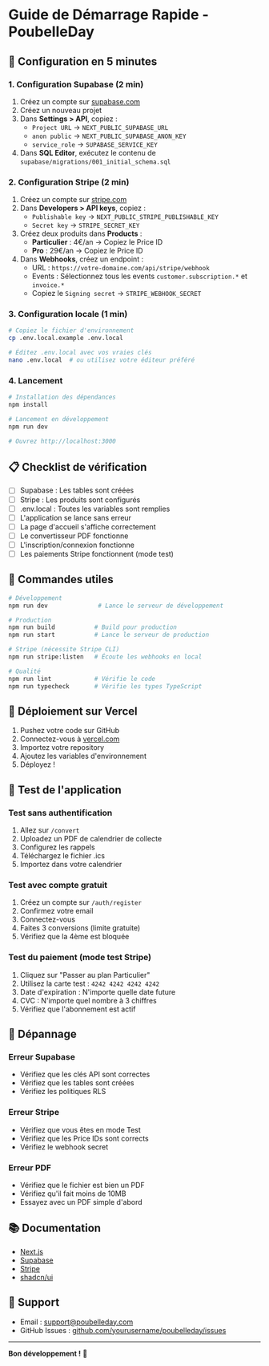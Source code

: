 # Guide de Démarrage Rapide - PoubelleDay

## 🚀 Configuration en 5 minutes

### 1. Configuration Supabase (2 min)

1. Créez un compte sur [supabase.com](https://supabase.com)
2. Créez un nouveau projet
3. Dans **Settings > API**, copiez :
   - `Project URL` → `NEXT_PUBLIC_SUPABASE_URL`
   - `anon public` → `NEXT_PUBLIC_SUPABASE_ANON_KEY`
   - `service_role` → `SUPABASE_SERVICE_KEY`
4. Dans **SQL Editor**, exécutez le contenu de `supabase/migrations/001_initial_schema.sql`

### 2. Configuration Stripe (2 min)

1. Créez un compte sur [stripe.com](https://stripe.com)
2. Dans **Developers > API keys**, copiez :
   - `Publishable key` → `NEXT_PUBLIC_STRIPE_PUBLISHABLE_KEY`
   - `Secret key` → `STRIPE_SECRET_KEY`
3. Créez deux produits dans **Products** :
   - **Particulier** : 4€/an → Copiez le Price ID
   - **Pro** : 29€/an → Copiez le Price ID
4. Dans **Webhooks**, créez un endpoint :
   - URL : `https://votre-domaine.com/api/stripe/webhook`
   - Events : Sélectionnez tous les events `customer.subscription.*` et `invoice.*`
   - Copiez le `Signing secret` → `STRIPE_WEBHOOK_SECRET`

### 3. Configuration locale (1 min)

```bash
# Copiez le fichier d'environnement
cp .env.local.example .env.local

# Éditez .env.local avec vos vraies clés
nano .env.local  # ou utilisez votre éditeur préféré
```

### 4. Lancement

```bash
# Installation des dépendances
npm install

# Lancement en développement
npm run dev

# Ouvrez http://localhost:3000
```

## 📋 Checklist de vérification

- [ ] Supabase : Les tables sont créées
- [ ] Stripe : Les produits sont configurés
- [ ] .env.local : Toutes les variables sont remplies
- [ ] L'application se lance sans erreur
- [ ] La page d'accueil s'affiche correctement
- [ ] Le convertisseur PDF fonctionne
- [ ] L'inscription/connexion fonctionne
- [ ] Les paiements Stripe fonctionnent (mode test)

## 🔧 Commandes utiles

```bash
# Développement
npm run dev              # Lance le serveur de développement

# Production
npm run build           # Build pour production
npm run start           # Lance le serveur de production

# Stripe (nécessite Stripe CLI)
npm run stripe:listen   # Écoute les webhooks en local

# Qualité
npm run lint            # Vérifie le code
npm run typecheck       # Vérifie les types TypeScript
```

## 🚢 Déploiement sur Vercel

1. Pushez votre code sur GitHub
2. Connectez-vous à [vercel.com](https://vercel.com)
3. Importez votre repository
4. Ajoutez les variables d'environnement
5. Déployez !

## 📝 Test de l'application

### Test sans authentification
1. Allez sur `/convert`
2. Uploadez un PDF de calendrier de collecte
3. Configurez les rappels
4. Téléchargez le fichier .ics
5. Importez dans votre calendrier

### Test avec compte gratuit
1. Créez un compte sur `/auth/register`
2. Confirmez votre email
3. Connectez-vous
4. Faites 3 conversions (limite gratuite)
5. Vérifiez que la 4ème est bloquée

### Test du paiement (mode test Stripe)
1. Cliquez sur "Passer au plan Particulier"
2. Utilisez la carte test : `4242 4242 4242 4242`
3. Date d'expiration : N'importe quelle date future
4. CVC : N'importe quel nombre à 3 chiffres
5. Vérifiez que l'abonnement est actif

## 🐛 Dépannage

### Erreur Supabase
- Vérifiez que les clés API sont correctes
- Vérifiez que les tables sont créées
- Vérifiez les politiques RLS

### Erreur Stripe
- Vérifiez que vous êtes en mode Test
- Vérifiez que les Price IDs sont corrects
- Vérifiez le webhook secret

### Erreur PDF
- Vérifiez que le fichier est bien un PDF
- Vérifiez qu'il fait moins de 10MB
- Essayez avec un PDF simple d'abord

## 📚 Documentation

- [Next.js](https://nextjs.org/docs)
- [Supabase](https://supabase.com/docs)
- [Stripe](https://stripe.com/docs)
- [shadcn/ui](https://ui.shadcn.com)

## 💬 Support

- Email : support@poubelleday.com
- GitHub Issues : [github.com/yourusername/poubelleday/issues](https://github.com/yourusername/poubelleday/issues)

---

**Bon développement !** 🚀